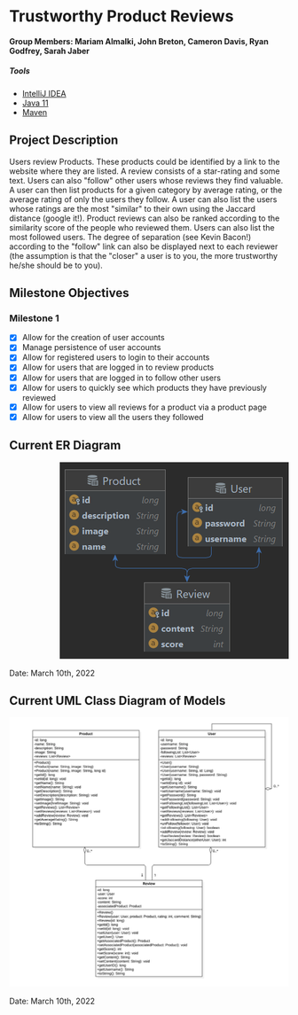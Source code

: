 # Trustworthy Product Reviews
#### Group Members: Mariam Almalki, John Breton, Cameron Davis, Ryan Godfrey, Sarah Jaber

##### Tools

- [IntelliJ IDEA](https://www.jetbrains.com/idea/download)
- [Java 11](https://adoptopenjdk.net/releases.html?variant=openjdk11&jvmVariant=hotspot)
- [Maven](https://maven.apache.org/download.cgi)
 
## Project Description
Users review Products. These products could be identified by a link to the website where they are listed. A review consists of a star-rating and some text. Users can also "follow" other users whose reviews they find valuable. A user can then list products for a given category by average rating, or the average rating of only the users they follow. A user can also list the users whose ratings are the most "similar" to their own using the Jaccard distance (google it!). Product reviews can also be ranked according to the similarity score of the people who reviewed them. Users can also list the most followed users. The degree of separation (see Kevin Bacon!) according to the "follow" link can also be displayed next to each reviewer (the assumption is that the "closer" a user is to you, the more trustworthy he/she should be to you).

## Milestone Objectives
### Milestone 1
 - [X] Allow for the creation of user accounts
 - [X] Manage persistence of user accounts
 - [X] Allow for registered users to login to their accounts
 - [X] Allow for users that are logged in to review products
 - [X] Allow for users that are logged in to follow other users
 - [X] Allow for users to quickly see which products they have previously reviewed
 - [X] Allow for users to view all reviews for a product via a product page
 - [X] Allow for users to view all the users they followed

## Current ER Diagram

<p style="text-align:right">
<img src="documentation\ERDiagram.png" alt="ER Diagram">
</p>
Date: March 10th, 2022

## Current UML Class Diagram of Models

<p style="text-align:right">
<img src="documentation\ClassDiagram.png" alt="Class Diagram">
</p>
Date: March 10th, 2022
